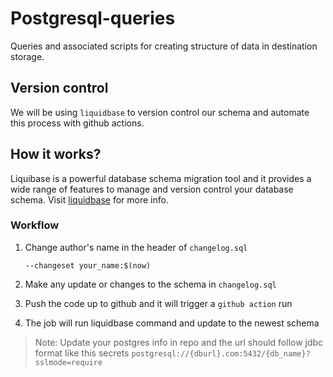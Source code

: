 # Postgresql-queries
Queries and associated scripts for creating structure of data in destination storage.

## Version control
We will be using `liquidbase` to version control our schema and automate this process with github actions.

## How it works?
Liquibase is a powerful database schema migration tool and it provides a wide range of features to manage and version control your database schema. Visit [liquidbase](https://docs.liquibase.com/home.html) for more info.

### Workflow
1. Change author's name in the header of `changelog.sql`
   
    ```
    --changeset your_name:$(now)
    ``` 

2. Make any update or changes to the schema in `changelog.sql`
 
3. Push the code up to github and it will trigger a `github action` run

4. The job will run liquidbase command and update to the newest schema

> Note: Update your postgres info in repo and the url should follow jdbc format like this secrets `postgresql://{dburl}.com:5432/{db_name}?sslmode=require`
